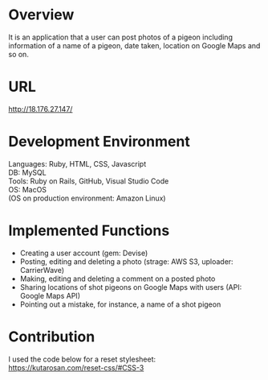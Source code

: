 # Overview

It is an application that a user can post photos of a pigeon including information of a name of a pigeon, date taken, location on Google Maps and so on.

# URL

http://18.176.27.147/

# Development Environment

Languages: Ruby, HTML, CSS, Javascript  
DB: MySQL  
Tools: Ruby on Rails, GitHub, Visual Studio Code  
OS: MacOS  
(OS on production environment: Amazon Linux)

# Implemented Functions

* Creating a user account (gem: Devise)
* Posting, editing and deleting a photo (strage: AWS S3, uploader: CarrierWave)
* Making, editing and deleting a comment on a posted photo
* Sharing locations of shot pigeons on Google Maps with users (API: Google Maps API)
* Pointing out a mistake, for instance, a name of a shot pigeon

# Contribution

I used the code below for a reset stylesheet:  
https://kutarosan.com/reset-css/#CSS-3

<!-- # README

This README would normally document whatever steps are necessary to get the
application up and running.

Things you may want to cover:

* Ruby version

* System dependencies

* Configuration

* Database creation

* Database initialization

* How to run the test suite

* Services (job queues, cache servers, search engines, etc.)

* Deployment instructions

* ... -->
